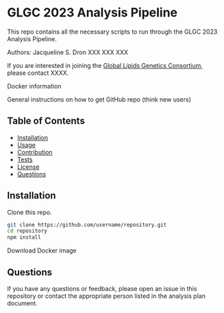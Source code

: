 # GLGC 2023 Analysis Pipeline

This repo contains all the necessary scripts to run through the GLGC 2023 Analysis Pipeline. 


Authors:
Jacqueline S. Dron 
XXX
XXX
XXX

If you are interested in joining the [Global Lipids Genetics Consortium](http://www.lipidgenetics.org/), please contact XXXX.


Docker information

General instructions on how to get GitHub repo (think new users)


## Table of Contents

- [Installation](#installation)
- [Usage](#usage)
- [Contribution](#contribution)
- [Tests](#tests)
- [License](#license)
- [Questions](#questions)

## Installation

Clone this repo.

```bash
git clone https://github.com/username/repository.git
cd repository
npm install
```
Download Docker image



## Questions
If you have any questions or feedback, please open an issue in this repository or contact the appropriate person listed in the analysis plan document. 
